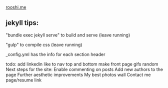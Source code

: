 [rooshi.me](rooshi.me)

## jekyll tips:

"bundle exec jekyll serve" to build and serve (leave running)

"gulp" to compile css (leave running)

_config.yml has the info for each section header

todo:
add linkedin like to nav top and bottom
make front page gifs random
Next steps for the site:
Enable commenting on posts
Add new authors to the page
Further aesthetic improvements
My best photos wall
Contact me page/resume link